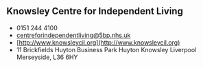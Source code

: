 
## Knowsley Centre for Independent Living

- <i class="fa fa-phone"></i> 0151 244 4100
- <i class="fa fa-envelope"></i> <a href="mailto:centreforindependentliving@5bp.nhs.uk">centreforindependentliving@5bp.nhs.uk</a>
- <i class="fa fa-home"></i> [http://www.knowsleycil.org](http://www.knowsleycil.org)
- <i class="fa fa-building"></i> 11 Brickfields Huyton Business Park Huyton Knowsley Liverpool Merseyside, L36 6HY
